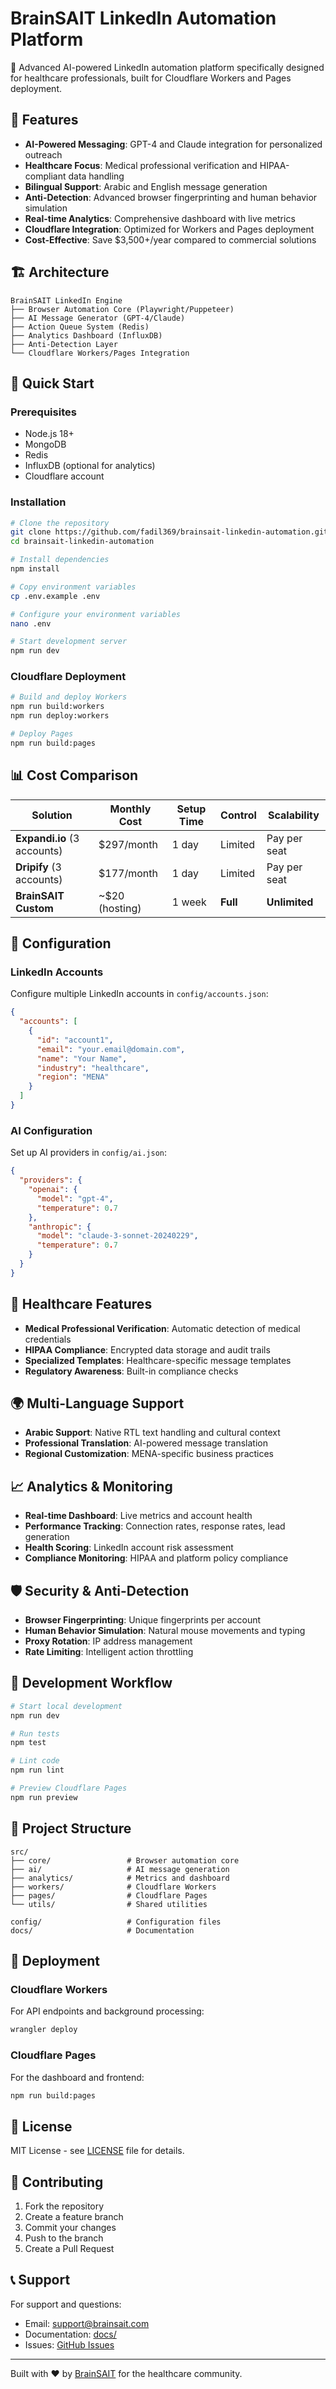 # BrainSAIT LinkedIn Automation Platform

🚀 Advanced AI-powered LinkedIn automation platform specifically designed for healthcare professionals, built for Cloudflare Workers and Pages deployment.

## 🌟 Features

- **AI-Powered Messaging**: GPT-4 and Claude integration for personalized outreach
- **Healthcare Focus**: Medical professional verification and HIPAA-compliant data handling
- **Bilingual Support**: Arabic and English message generation
- **Anti-Detection**: Advanced browser fingerprinting and human behavior simulation
- **Real-time Analytics**: Comprehensive dashboard with live metrics
- **Cloudflare Integration**: Optimized for Workers and Pages deployment
- **Cost-Effective**: Save $3,500+/year compared to commercial solutions

## 🏗️ Architecture

```
BrainSAIT LinkedIn Engine
├── Browser Automation Core (Playwright/Puppeteer)
├── AI Message Generator (GPT-4/Claude)
├── Action Queue System (Redis)
├── Analytics Dashboard (InfluxDB)
├── Anti-Detection Layer
└── Cloudflare Workers/Pages Integration
```

## 🚀 Quick Start

### Prerequisites

- Node.js 18+
- MongoDB
- Redis
- InfluxDB (optional for analytics)
- Cloudflare account

### Installation

```bash
# Clone the repository
git clone https://github.com/fadil369/brainsait-linkedin-automation.git
cd brainsait-linkedin-automation

# Install dependencies
npm install

# Copy environment variables
cp .env.example .env

# Configure your environment variables
nano .env

# Start development server
npm run dev
```

### Cloudflare Deployment

```bash
# Build and deploy Workers
npm run build:workers
npm run deploy:workers

# Deploy Pages
npm run build:pages
```

## 📊 Cost Comparison

| Solution                    | Monthly Cost   | Setup Time | Control  | Scalability   |
| --------------------------- | -------------- | ---------- | -------- | ------------- |
| **Expandi.io** (3 accounts) | $297/month     | 1 day      | Limited  | Pay per seat  |
| **Dripify** (3 accounts)    | $177/month     | 1 day      | Limited  | Pay per seat  |
| **BrainSAIT Custom**        | ~$20 (hosting) | 1 week     | **Full** | **Unlimited** |

## 🔧 Configuration

### LinkedIn Accounts

Configure multiple LinkedIn accounts in `config/accounts.json`:

```json
{
  "accounts": [
    {
      "id": "account1",
      "email": "your.email@domain.com",
      "name": "Your Name",
      "industry": "healthcare",
      "region": "MENA"
    }
  ]
}
```

### AI Configuration

Set up AI providers in `config/ai.json`:

```json
{
  "providers": {
    "openai": {
      "model": "gpt-4",
      "temperature": 0.7
    },
    "anthropic": {
      "model": "claude-3-sonnet-20240229",
      "temperature": 0.7
    }
  }
}
```

## 🏥 Healthcare Features

- **Medical Professional Verification**: Automatic detection of medical credentials
- **HIPAA Compliance**: Encrypted data storage and audit trails
- **Specialized Templates**: Healthcare-specific message templates
- **Regulatory Awareness**: Built-in compliance checks

## 🌍 Multi-Language Support

- **Arabic Support**: Native RTL text handling and cultural context
- **Professional Translation**: AI-powered message translation
- **Regional Customization**: MENA-specific business practices

## 📈 Analytics & Monitoring

- **Real-time Dashboard**: Live metrics and account health
- **Performance Tracking**: Connection rates, response rates, lead generation
- **Health Scoring**: LinkedIn account risk assessment
- **Compliance Monitoring**: HIPAA and platform policy compliance

## 🛡️ Security & Anti-Detection

- **Browser Fingerprinting**: Unique fingerprints per account
- **Human Behavior Simulation**: Natural mouse movements and typing
- **Proxy Rotation**: IP address management
- **Rate Limiting**: Intelligent action throttling

## 🔄 Development Workflow

```bash
# Start local development
npm run dev

# Run tests
npm test

# Lint code
npm run lint

# Preview Cloudflare Pages
npm run preview
```

## 📁 Project Structure

```
src/
├── core/                 # Browser automation core
├── ai/                   # AI message generation
├── analytics/            # Metrics and dashboard
├── workers/              # Cloudflare Workers
├── pages/                # Cloudflare Pages
└── utils/                # Shared utilities

config/                   # Configuration files
docs/                     # Documentation
```

## 🚀 Deployment

### Cloudflare Workers

For API endpoints and background processing:

```bash
wrangler deploy
```

### Cloudflare Pages

For the dashboard and frontend:

```bash
npm run build:pages
```

## 📝 License

MIT License - see [LICENSE](LICENSE) file for details.

## 🤝 Contributing

1. Fork the repository
2. Create a feature branch
3. Commit your changes
4. Push to the branch
5. Create a Pull Request

## 📞 Support

For support and questions:

- Email: support@brainsait.com
- Documentation: [docs/](docs/)
- Issues: [GitHub Issues](https://github.com/fadil369/brainsait-linkedin-automation/issues)

---

Built with ❤️ by [BrainSAIT](https://brainsait.com) for the healthcare community.
